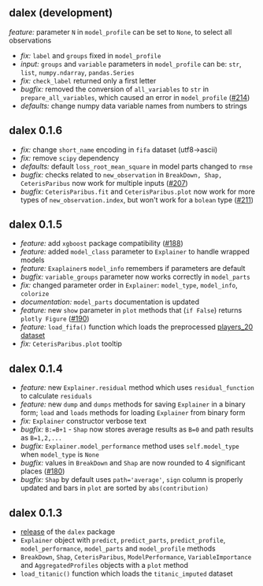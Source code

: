 dalex (development)
----------------------------------------------------------------
*feature:* parameter `N` in `model_profile` can be set to `None`, to select all observations 
* *fix:* `label` and `groups` fixed in `model_profile`
* *input:* `groups` and `variable` parameters in `model_profile` can be: `str`, `list`, `numpy.ndarray`, `pandas.Series`
* *fix:* `check_label` returned only a first letter
* *bugfix:* removed the conversion of `all_variables` to `str` in
`prepare_all_variables`, which caused an error in `model_profile` ([#214](https://github.com/ModelOriented/DALEX/issues/214))
* *defaults:* change numpy data variable names from numbers to strings

dalex 0.1.6
----------------------------------------------------------------
* *fix:* change `short_name` encoding in `fifa` dataset (utf8->ascii)
* *fix:* remove `scipy` dependency
* *defaults:* default `loss_root_mean_square` in model parts changed to `rmse`
* *bugfix:* checks related to `new_observation` in `BreakDown, Shap,
CeterisParibus` now work for multiple inputs
([#207](https://github.com/ModelOriented/DALEX/issues/207))
* *bugfix:* `CeterisParibus.fit` and `CeterisParibus.plot` now work for
more types of `new_observation.index`, but won't work for a `bolean` type
([#211](https://github.com/ModelOriented/DALEX/issues/211))

dalex 0.1.5
----------------------------------------------------------------
* *feature:* add `xgboost` package compatibility ([#188](https://github.com/ModelOriented/DALEX/issues/188))
* *feature:* added `model_class` parameter to `Explainer` to handle wrapped
models
* *feature:* `Exaplainer`s `model_info` remembers if parameters are default
* *bugfix:* `variable_groups` parameter now works correctly in `model_parts`
* *fix:* changed parameter order in `Explainer`: `model_type`, `model_info`,
`colorize`
* *documentation:* `model_parts` documentation is updated
* *feature:* new `show` parameter in `plot` methods that (`if False`) returns
`plotly Figure` ([#190](https://github.com/ModelOriented/DALEX/issues/190))
* *feature:* `load_fifa()` function which loads the preprocessed [players_20
dataset](https://www.kaggle.com/stefanoleone992/fifa-20-complete-player-dataset)
* *fix:* `CeterisParibus.plot` tooltip

dalex 0.1.4
----------------------------------------------------------------
* *feature:* new `Explainer.residual` method which uses
`residual_function` to calculate `residuals`
* *feature:* new `dump` and `dumps` methods for saving `Explainer` in a binary form;
`load` and `loads` methods for loading `Explainer` from binary form
* *fix:* `Explainer` constructor verbose text
* *bugfix:* `B:=B+1` - `Shap` now stores average results as `B=0` and path results as `B=1,2,...`
* *bugfix:* `Explainer.model_performance` method uses `self.model_type` when
 `model_type` is `None`
* *bugfix:* values in `BreakDown` and `Shap` are now rounded to 4 significant
 places ([#180](https://github.com/ModelOriented/DALEX/issues/180))
* *bugfix:* `Shap` by default uses `path='average'`, `sign` column is
properly updated and bars in `plot` are sorted by `abs(contribution)`

dalex 0.1.3
----------------------------------------------------------------
* [release](https://medium.com/@ModelOriented/xai-in-python-with-dalex-4b173486aa92) of the `dalex` package
* `Explainer` object with `predict`, `predict_parts`, `predict_profile`,
`model_performance`, `model_parts` and `model_profile` methods
* `BreakDown`, `Shap`, `CeterisParibus`, `ModelPerformance`,
`VariableImportance` and `AggregatedProfiles` objects with a `plot` method
* `load_titanic()` function which loads the `titanic_imputed` dataset
